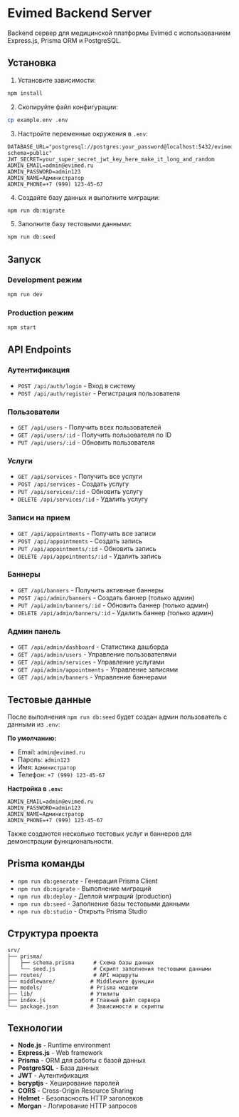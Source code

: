 # Evimed Backend Server

Backend сервер для медицинской платформы Evimed с использованием Express.js, Prisma ORM и PostgreSQL.

## Установка

1. Установите зависимости:
```bash
npm install
```

2. Скопируйте файл конфигурации:
```bash
cp example.env .env
```

3. Настройте переменные окружения в `.env`:
```env
DATABASE_URL="postgresql://postgres:your_password@localhost:5432/evimed?schema=public"
JWT_SECRET=your_super_secret_jwt_key_here_make_it_long_and_random
ADMIN_EMAIL=admin@evimed.ru
ADMIN_PASSWORD=admin123
ADMIN_NAME=Администратор
ADMIN_PHONE=+7 (999) 123-45-67
```

4. Создайте базу данных и выполните миграции:
```bash
npm run db:migrate
```

5. Заполните базу тестовыми данными:
```bash
npm run db:seed
```

## Запуск

### Development режим
```bash
npm run dev
```

### Production режим
```bash
npm start
```

## API Endpoints

### Аутентификация
- `POST /api/auth/login` - Вход в систему
- `POST /api/auth/register` - Регистрация пользователя

### Пользователи
- `GET /api/users` - Получить всех пользователей
- `GET /api/users/:id` - Получить пользователя по ID
- `PUT /api/users/:id` - Обновить пользователя

### Услуги
- `GET /api/services` - Получить все услуги
- `POST /api/services` - Создать услугу
- `PUT /api/services/:id` - Обновить услугу
- `DELETE /api/services/:id` - Удалить услугу

### Записи на прием
- `GET /api/appointments` - Получить все записи
- `POST /api/appointments` - Создать запись
- `PUT /api/appointments/:id` - Обновить запись
- `DELETE /api/appointments/:id` - Удалить запись

### Баннеры
- `GET /api/banners` - Получить активные баннеры
- `POST /api/admin/banners` - Создать баннер (только админ)
- `PUT /api/admin/banners/:id` - Обновить баннер (только админ)
- `DELETE /api/admin/banners/:id` - Удалить баннер (только админ)

### Админ панель
- `GET /api/admin/dashboard` - Статистика дашборда
- `GET /api/admin/users` - Управление пользователями
- `GET /api/admin/services` - Управление услугами
- `GET /api/admin/appointments` - Управление записями
- `GET /api/admin/banners` - Управление баннерами

## Тестовые данные

После выполнения `npm run db:seed` будет создан админ пользователь с данными из `.env`:

**По умолчанию:**
- Email: `admin@evimed.ru`
- Пароль: `admin123`
- Имя: `Администратор`
- Телефон: `+7 (999) 123-45-67`

**Настройка в `.env`:**
```env
ADMIN_EMAIL=admin@evimed.ru
ADMIN_PASSWORD=admin123
ADMIN_NAME=Администратор
ADMIN_PHONE=+7 (999) 123-45-67
```

Также создаются несколько тестовых услуг и баннеров для демонстрации функциональности.

## Prisma команды

- `npm run db:generate` - Генерация Prisma Client
- `npm run db:migrate` - Выполнение миграций
- `npm run db:deploy` - Деплой миграций (production)
- `npm run db:seed` - Заполнение базы тестовыми данными
- `npm run db:studio` - Открыть Prisma Studio

## Структура проекта

```
srv/
├── prisma/
│   ├── schema.prisma      # Схема базы данных
│   └── seed.js            # Скрипт заполнения тестовыми данными
├── routes/                # API маршруты
├── middleware/           # Middleware функции
├── models/               # Prisma модели
├── lib/                  # Утилиты
├── index.js              # Главный файл сервера
└── package.json          # Зависимости и скрипты
```

## Технологии

- **Node.js** - Runtime environment
- **Express.js** - Web framework
- **Prisma** - ORM для работы с базой данных
- **PostgreSQL** - База данных
- **JWT** - Аутентификация
- **bcryptjs** - Хеширование паролей
- **CORS** - Cross-Origin Resource Sharing
- **Helmet** - Безопасность HTTP заголовков
- **Morgan** - Логирование HTTP запросов


